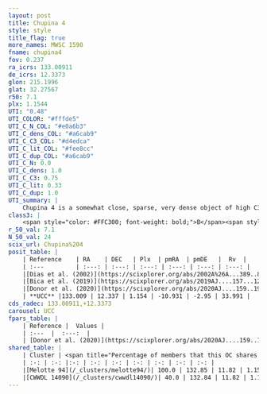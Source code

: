 ```yaml
---
layout: post
title: Chupina 4
style: style
title_flag: true
more_names: MWSC 1590
fname: chupina4
fov: 0.237
ra_icrs: 133.00911
de_icrs: 12.3373
glon: 215.1996
glat: 32.27567
r50: 7.1
plx: 1.1544
UTI: "0.48"
UTI_COLOR: "#fffde5"
UTI_C_N_COL: "#e0a6b3"
UTI_C_dens_COL: "#a6cab9"
UTI_C_C3_COL: "#d4edca"
UTI_C_lit_COL: "#fee8cc"
UTI_C_dup_COL: "#a6cab9"
UTI_C_N: 0.0
UTI_C_dens: 1.0
UTI_C_C3: 0.75
UTI_C_lit: 0.33
UTI_C_dup: 1.0
UTI_summary: |
    Chupina 4 is a somewhat close, sparse, very dense object of high C3 quality. It is poorly studied in the literature.<br><br>This object shares a large percentage of members with at least one entry reported in the same catalogue.<br><br><span style="color: #99180f; font-weight: bold;">Warning: </span>contains less than 25 stars with <i>P>0.5</i> estimated.
class3: |
    <span style="color: #FFC300; font-weight: bold;">B</span><span style="color: green; font-weight: bold;">A</span>
r_50_val: 7.1
N_50_val: 24
scix_url: Chupina%204
posit_table: |
    | Reference    | RA    | DEC   | Plx  | pmRA  | pmDE   |  Rv  |
    | :---         | :---: | :---: | :---: | :---: | :---: | :---: |
    |[Dias et al. (2002)](https://scixplorer.org/abs/2002A%26A...389..871D) | 133.0 | 12.378 | -- | 4.58 | -14.11 | -- |
    |[Bica et al. (2019)](https://scixplorer.org/abs/2019AJ....157...12B) | 132.998 | 12.377 | -- | -- | -- | -- |
    |[Donor et al. (2020)](https://scixplorer.org/abs/2020AJ....159..199D) | 133.0 | 12.378 | -- | -10.99 | -2.86 | 33.8 |
    | **UCC** |133.009 | 12.337 | 1.154 | -10.931 | -2.95 | 33.991 | 
cds_radec: 133.00911,+12.3373
carousel: UCC
fpars_table: |
    | Reference |  Values |
    | :---  |  :---:  |
    | [Donor et al. (2020)](https://scixplorer.org/abs/2020AJ....159..199D) | `Fe/H=0.0` |
shared_table: |
    | Cluster | <span title="Percentage of members that this OC shares with the ones listed">%</span>   | RA   | DEC   | Plx   | pmRA  | pmDE  | Rv | UTI |
    | :-: | :-: |:-: | :-: | :-: | :-: | :-: | :-: | :-: |
    |[Melotte 94](/_clusters/melotte94/)| 100.0 | 132.85 | 11.82 | 1.15 | -10.97 | -2.91 | 33.91 |1.0 |
    |[CWWDL 14090](/_clusters/cwwdl14090/)| 40.0 | 132.84 | 11.82 | 1.15 | -10.98 | -2.91 | 33.79 |0.0 |
---
```

